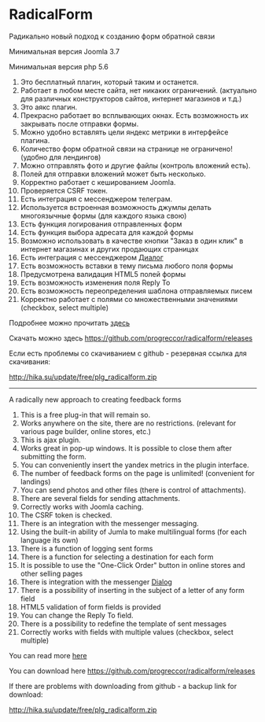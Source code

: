 # RadicalForm
Радикально новый подход к созданию форм обратной связи

Минимальная версия Joomla 3.7

Минимальная версия php 5.6

1. Это бесплатный плагин, который таким и останется.
1. Работает в любом месте сайта, нет никаких ограничений. (актуально для различных конструкторов сайтов, интернет магазинов и т.д.)
1. Это аякс плагин.
1. Прекрасно работает во всплывающих окнах. Есть возможность их закрывать после отправки формы.
1. Можно удобно вставлять цели яндекс метрики в интерфейсе плагина.
1. Количество форм обратной связи на странице не ограничено! (удобно для лендингов)
1. Можно отправлять фото и другие файлы (контроль вложений есть).
1. Полей для отправки вложений может быть несколько.
1. Корректно работает с кешированием Joomla.
1. Проверяется CSRF токен.
1. Есть интеграция с мессенджером телеграм.
1. Используется встроенная возможность джумлы делать многоязычные формы (для каждого языка свою)
1. Есть функция логирования отправленных форм
1. Есть функция выбора адресата для каждой формы
1. Возможно использовать в качестве кнопки "Заказ в один клик" в интернет магазинах и других продающих страницах
1. Есть интеграция с мессенджером [Диалог](https://dlg.im/ru/download/)
1. Есть возможность вставки в тему письма любого поля формы
1. Предусмотрена валидация HTML5 полей формы
1. Есть возможность изменения поля Reply To
1. Есть возможность переопределения шаблона отправляемых писем
1. Корректно работает с полями со множественными значениями (checkbox, select multiple)




Подробнее можно прочитать [здесь](https://hika.su/rasshireniya/radical-form)

Скачать можно здесь https://github.com/progreccor/radicalform/releases

Если есть проблемы со скачиванием с github - резервная ссылка для скачивания:

http://hika.su/update/free/plg_radicalform.zip

---

A radically new approach to creating feedback forms

1. This is a free plug-in that will remain so.
1. Works anywhere on the site, there are no restrictions. (relevant for various page builder, online stores, etc.)
1. This is ajax plugin.
1. Works great in pop-up windows. It is possible to close them after submitting the form.
1. You can conveniently insert the yandex metrics in the plugin interface.
1. The number of feedback forms on the page is unlimited! (convenient for landings)
1. You can send photos and other files (there is control of attachments).
1. There are several fields for sending attachments.
1. Correctly works with Joomla caching.
1. The CSRF token is checked.
1. There is an integration with the messenger messaging.
1. Using the built-in ability of Jumla to make multilingual forms (for each language its own)
1. There is a function of logging sent forms
1. There is a function for selecting a destination for each form
1. It is possible to use the "One-Click Order" button in online stores and other selling pages
1. There is integration with the messenger [Dialog](https://dlg.im/en/download/)
1. There is a possibility of inserting in the subject of a letter of any form field
1. HTML5 validation of form fields is provided
1. You can change the Reply To field.
1. There is a possibility to redefine the template of sent messages
1. Correctly works with fields with multiple values (checkbox, select multiple)




You can read more [here](https://hika.su/rasshireniya/radical-form)

You can download here https://github.com/progreccor/radicalform/releases

If there are problems with downloading from github - a backup link for download:

http://hika.su/update/free/plg_radicalform.zip
